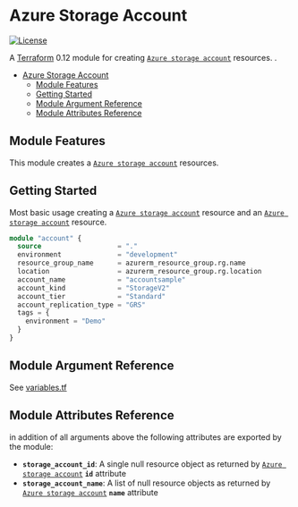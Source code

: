 # Azure Storage Account

[![License](https://img.shields.io/badge/License-Apache%202.0-brightgreen.svg)](https://opensource.org/licenses/Apache-2.0)

A [Terraform](https://www.terraform.io) 0.12 module for creating
[`Azure storage account`](https://registry.terraform.io/providers/hashicorp/azurerm/latest/docs/resources/storage_account) resources.
.

- [Azure Storage Account](#azure-storage-account)
  - [Module Features](#module-features)
  - [Getting Started](#getting-started)
  - [Module Argument Reference](#module-argument-reference)
  - [Module Attributes Reference](#module-attributes-reference)

## Module Features

This module creates a [`Azure storage account`](https://registry.terraform.io/providers/hashicorp/azurerm/latest/docs/resources/storage_account) resources.

## Getting Started

Most basic usage creating a [`Azure storage account`](https://registry.terraform.io/providers/hashicorp/azurerm/latest/docs/resources/storage_account) resource and an [`Azure storage account`](https://registry.terraform.io/providers/hashicorp/azurerm/latest/docs/resources/storage_account) resource.

```terraform
module "account" {
  source                   = "."
  environment              = "development"
  resource_group_name      = azurerm_resource_group.rg.name
  location                 = azurerm_resource_group.rg.location
  account_name             = "accountsample"
  account_kind             = "StorageV2"
  account_tier             = "Standard"
  account_replication_type = "GRS"
  tags = {
    environment = "Demo"
  }
}
```

## Module Argument Reference

See [variables.tf](variables.tf)

## Module Attributes Reference

in addition of all arguments above the following attributes are exported by the module:

- **`storage_account_id`**: A single null resource object as returned by [`Azure storage account`](https://registry.terraform.io/providers/hashicorp/azurerm/latest/docs/resources/storage_account#attributes-reference) **`id`** attribute
- **`storage_account_name`**: A list of null resource objects as returned by [`Azure storage account`](https://registry.terraform.io/providers/hashicorp/azurerm/latest/docs/resources/storage_account#attributes-reference) **`name`** attribute
